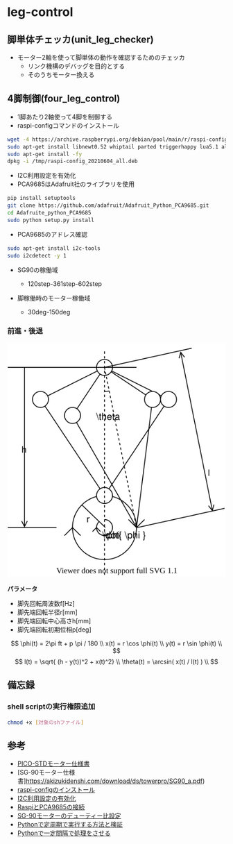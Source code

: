 # leg-control

## 脚単体チェッカ(unit_leg_checker)

* モーター2軸を使って脚単体の動作を確認するためのチェッカ
  * リンク機構のデバッグを目的とする
  * そのうちモーター換える

## 4脚制御(four_leg_control)

* 1脚あたり2軸使って4脚を制御する
* raspi-configコマンドのインストール

```sh
wget -4 https://archive.raspberrypi.org/debian/pool/main/r/raspi-config/raspi-config_20210604_all.deb -P /tmp
sudo apt-get install libnewt0.52 whiptail parted triggerhappy lua5.1 alsa-utils -y
sudo apt-get install -fy
dpkg -i /tmp/raspi-config_20210604_all.deb
```

* I2C利用設定を有効化
* PCA9685はAdafruit社のライブラリを使用

```sh
pip install setuptools
git clone https://github.com/adafruit/Adafruit_Python_PCA9685.git
cd Adafruite_python_PCA9685
sudo python setup.py install
```

* PCA9685のアドレス確認

```sh
sudo apt-get install i2c-tools
sudo i2cdetect -y 1
```

* SG90の稼働域
  * 120step-361step-602step

* 脚稼働時のモーター稼働域
  * 30deg-150deg

### 前進・後退

![1脚の動作](./img/walk.drawio.svg)

**パラメータ**
* 脚先回転周波数f[Hz]
* 脚先端回転半径r[mm]
* 脚先端回転中心高さh[mm]
* 脚先端回転初期位相p[deg]


$$
\phi(t) = 2\pi ft + p \pi / 180 \\
x(t) = r \cos \phi(t) \\
y(t) = r \sin \phi(t) \\
$$
$$
l(t) = \sqrt{ (h - y(t))^2 + x(t)^2} \\
\theta(t) = \arcsin( x(t) / l(t) ) \\
$$


## 備忘録

### shell scriptの実行権限追加

```sh
chmod +x [対象のshファイル]
```



## 参考

* [PICO-STDモーター仕様書](https://gwsus.com/gws_com_tw_www/english/product/servo/sat%20form.htm)
* [SG-90モーター仕様書]https://akizukidenshi.com/download/ds/towerpro/SG90_a.pdf)
* [raspi-configのインストール](https://askubuntu.com/questions/1130052/enable-i2c-on-raspberry-pi-ubuntu)
* [I2C利用設定の有効化](https://qiita.com/fujit33/items/763b09a6e71e65519740)
* [RaspiとPCA9685の接続](https://rb-station.com/blogs/article/pca9685-raspbery-pi-python)
* [SG-90モーターのデューティー比設定](https://toyo-interest.com/news/iot%e3%83%a9%e3%82%ba%e3%83%99%e3%83%aa%e3%83%bc%e3%83%91%e3%82%a4%e3%81%a7%e3%82%b5%e3%83%bc%e3%83%9c%e3%83%89%e3%83%a9%e3%82%a4%e3%83%90pca9685%e3%82%92%e4%bd%bf%e3%81%a3%e3%81%a6%e3%81%bf%e3%82%8b/)
* [Pythonで定周期で実行する方法と検証](https://qiita.com/montblanc18/items/05715730d99d450fd0d3)
* [Pythonで一定間隔で処理をさせる](https://birdhouse.hateblo.jp/entry/2021/04/27/102025#:~:text=signal.setitimer%20%28signal.ITIMER_REAL%2C%201%2C,0.1%29%20%E3%81%A7%E3%80%81%E3%81%93%E3%82%8C%E3%81%8C%E3%80%8C0.1%E7%A7%92%E5%BE%8C%E3%81%8B%E3%82%891%E7%A7%92%E9%96%93%E9%9A%94%E3%81%A7%E3%82%A4%E3%83%B3%E3%82%BF%E3%83%BC%E3%83%90%E3%83%AB%E3%82%BF%E3%82%A4%E3%83%9E%E3%83%BC%E3%82%92%E5%AE%9F%E8%A1%8C%E3%81%97%E3%81%A6%E3%81%8F%E3%82%8C%E3%80%8D%E3%81%A8%E3%81%84%E3%81%86%E6%84%8F%E5%91%B3%E3%80%82%20%E3%81%93%E3%81%AE%E3%82%A4%E3%83%B3%E3%82%BF%E3%83%BC%E3%83%90%E3%83%AB%E3%82%BF%E3%82%A4%E3%83%9E%E3%83%BC%E3%81%AF1%E7%A7%92%E3%81%94%E3%81%A8%E3%81%ABsignal.SIGALRM%E3%82%92%E9%80%81%E3%82%8A%E3%81%BE%E3%81%99%E3%80%82)

